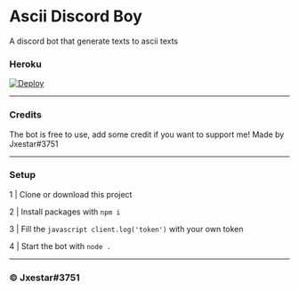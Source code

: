 # Ascii Discord Boy
A discord bot that generate texts to ascii texts

### Heroku 
[![Deploy](https://www.herokucdn.com/deploy/button.svg)](https://github.com/Jxestar/asciibot)

---
### Credits
The bot is free to use, add some credit if you want to support me!
Made by Jxestar#3751

---
### Setup
1 | Clone or download this project

2 | Install packages with `npm i`

3 | Fill the ```javascript
client.log('token')``` with your own token

4 | Start the bot with `node .`

---
### © Jxestar#3751
 
